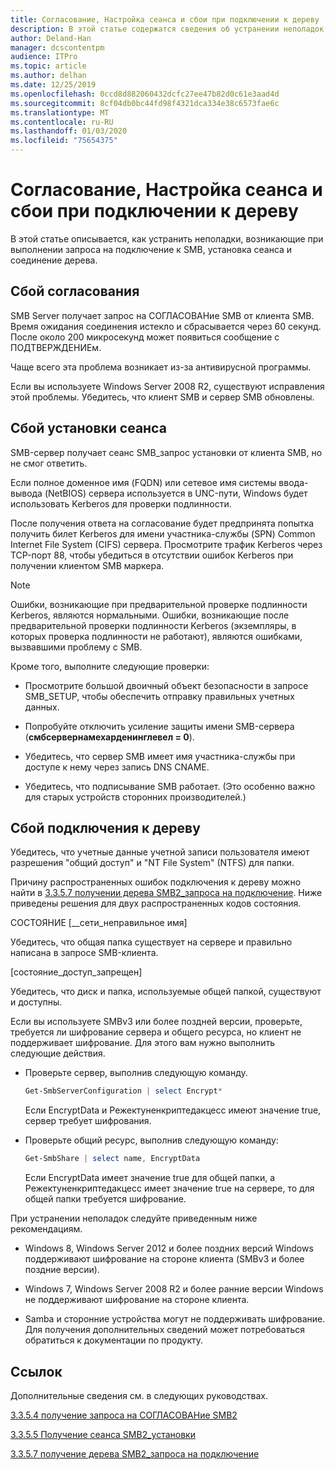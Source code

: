 ```yaml
---
title: Согласование, Настройка сеанса и сбои при подключении к дереву
description: В этой статье содержатся сведения об устранении неполадок при сбоях подключения, установки сеанса и дерева.
author: Deland-Han
manager: dcscontentpm
audience: ITPro
ms.topic: article
ms.author: delhan
ms.date: 12/25/2019
ms.openlocfilehash: 0ccd8d882060432dcfc27ee47b82d0c61e3aad4d
ms.sourcegitcommit: 8cf04db0bc44fd98f4321dca334e38c6573fae6c
ms.translationtype: MT
ms.contentlocale: ru-RU
ms.lasthandoff: 01/03/2020
ms.locfileid: "75654375"
---
```

# <a name="negotiate-session-setup-and-tree-connect-failures"></a>Согласование, Настройка сеанса и сбои при подключении к дереву

В этой статье описывается, как устранить неполадки, возникающие при выполнении запроса на подключение к SMB, установка сеанса и соединение дерева.

## <a name="negotiate-fails"></a>Сбой согласования

SMB Server получает запрос на СОГЛАСОВАНие SMB от клиента SMB. Время ожидания соединения истекло и сбрасывается через 60 секунд. После около 200 микросекунд может появиться сообщение с ПОДТВЕРЖДЕНИЕм.

Чаще всего эта проблема возникает из-за антивирусной программы.

Если вы используете Windows Server 2008 R2, существуют исправления этой проблемы. Убедитесь, что клиент SMB и сервер SMB обновлены.

## <a name="session-setup-fails"></a>Сбой установки сеанса

SMB-сервер получает сеанс SMB\_запрос установки от клиента SMB, но не смог ответить.

Если полное доменное имя (FQDN) или сетевое имя системы ввода-вывода (NetBIOS) сервера используется в UNC-пути, Windows будет использовать Kerberos для проверки подлинности.

После получения ответа на согласование будет предпринята попытка получить билет Kerberos для имени участника-службы (SPN) Common Internet File System (CIFS) сервера. Просмотрите трафик Kerberos через TCP-порт 88, чтобы убедиться в отсутствии ошибок Kerberos при получении клиентом SMB маркера.

> [!NOTE]
> Ошибки, возникающие при предварительной проверке подлинности Kerberos, являются нормальными. Ошибки, возникающие после предварительной проверки подлинности Kerberos (экземпляры, в которых проверка подлинности не работают), являются ошибками, вызвавшими проблему с SMB.

Кроме того, выполните следующие проверки:

- Просмотрите большой двоичный объект безопасности в запросе SMB\_SETUP, чтобы обеспечить отправку правильных учетных данных.

- Попробуйте отключить усиление защиты имени SMB-сервера (**смбсервернамехарденинглевел = 0**).

- Убедитесь, что сервер SMB имеет имя участника-службы при доступе к нему через запись DNS CNAME.

- Убедитесь, что подписывание SMB работает. (Это особенно важно для старых устройств сторонних производителей.)

## <a name="tree-connect-fails"></a>Сбой подключения к дереву

Убедитесь, что учетные данные учетной записи пользователя имеют разрешения "общий доступ" и "NT File System" (NTFS) для папки.

Причину распространенных ошибок подключения к дереву можно найти в [3.3.5.7 получении дерева SMB2\_запроса на подключение](https://docs.microsoft.com/openspecs/windows_protocols/ms-smb2/652e0c14-5014-4470-999d-b174d7b2da87). Ниже приведены решения для двух распространенных кодов состояния.

СОСТОЯНИЕ \[\_\_сети\_неправильное имя\]

Убедитесь, что общая папка существует на сервере и правильно написана в запросе SMB-клиента.

\[состояние\_доступ\_запрещен\]

Убедитесь, что диск и папка, используемые общей папкой, существуют и доступны.

Если вы используете SMBv3 или более поздней версии, проверьте, требуется ли шифрование сервера и общего ресурса, но клиент не поддерживает шифрование. Для этого вам нужно выполнить следующие действия.

- Проверьте сервер, выполнив следующую команду.

  ```PowerShell
  Get-SmbServerConfiguration | select Encrypt*
  ```

  Если EncryptData и Режектуненкриптедакцесс имеют значение true, сервер требует шифрования.

- Проверьте общий ресурс, выполнив следующую команду:

  ```PowerShell
  Get-SmbShare | select name, EncryptData  
  ```

  Если EncryptData имеет значение true для общей папки, а Режектуненкриптедакцесс имеет значение true на сервере, то для общей папки требуется шифрование.

При устранении неполадок следуйте приведенным ниже рекомендациям.

- Windows 8, Windows Server 2012 и более поздних версий Windows поддерживают шифрование на стороне клиента (SMBv3 и более поздние версии).

- Windows 7, Windows Server 2008 R2 и более ранние версии Windows не поддерживают шифрование на стороне клиента.

- Samba и сторонние устройства могут не поддерживать шифрование. Для получения дополнительных сведений может потребоваться обратиться к документации по продукту.

## <a name="references"></a>Ссылок

Дополнительные сведения см. в следующих руководствах.

[3.3.5.4 получение запроса на СОГЛАСОВАНие SMB2](https://docs.microsoft.com/openspecs/windows_protocols/ms-smb2/b39f253e-4963-40df-8dff-2f9040ebbeb1)

[3.3.5.5 Получение сеанса SMB2\_установки](https://docs.microsoft.com/openspecs/windows_protocols/ms-smb2/e545352b-9f2b-4c5e-9350-db46e4f6755e)

[3.3.5.7 получение дерева SMB2\_запроса на подключение](https://docs.microsoft.com/openspecs/windows_protocols/ms-smb2/652e0c14-5014-4470-999d-b174d7b2da87?redirectedfrom=MSDN)
